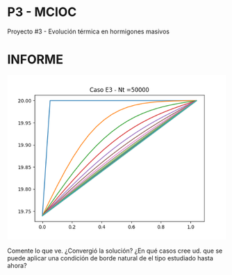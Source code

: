 # P3 - MCIOC
Proyecto #3 - Evolución térmica en hormigones masivos

# INFORME

![alt text](https://github.com/vjguzman/P3_MCIOC/blob/main/Nt_1000.png)

Comente lo que ve. ¿Convergió la solución? ¿En qué casos cree ud. que se puede aplicar una condición de borde natural de el tipo estudiado hasta ahora?
